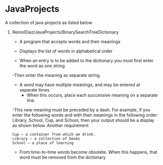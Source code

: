 # JavaProjects
A collection of java projects as listed below

1)  ReinolDiaz/JavaProjects/BinarySearchTreeDictionary

    - A program that accepts words and their meanings

    - Displays the list of words in alphabetical order   

    - When an entry is to be added to the dictionary you must first enter the word as one string

    -Then enter the meaning as separate string. 

    - A word may have multiple meanings, and may be entered at separate times 
        - When this occurs, place each successive meaning on a separate line. 

    -This new meaning must be preceded  by  a  dash.  For  example,  if  you  enter  the  following  words  and  with  their meanings in the following order: 
        Library, School, Cup, and School, then your output should be a display as shown below. Another requirement 

        Cup – a container from which we drink.
        Library – a collection of books
        School – a place of learning

    - From time-to-time words become obsolete. When this happens, that word must be removed from the dictionary